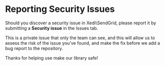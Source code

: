 # Reporting Security Issues

Should you discover a security issue in Xedi\SendGrid, please report it by submitting a **Security issue** in the Issues tab.

This is a private issue that only the team can see, and this will allow us to assess the risk of the issue you've found, and make the fix before we add a bug report to the repository.

Thanks for helping use make our library safe!
